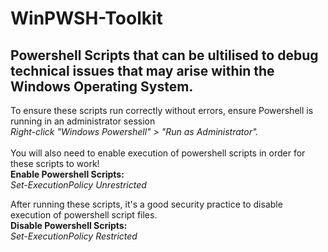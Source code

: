 # WinPWSH-Toolkit
Powershell Scripts that can be ultilised to debug technical issues that may arise within the Windows Operating System.
<br>
----------------------------------------------------------------------------------------------------------------------
To ensure these scripts run correctly without errors, ensure Powershell is running in an administrator session
<br><i>Right-click "Windows Powershell" > "Run as Administrator".</i>
<br>
<br>
You will also need to enable execution of powershell scripts in order for these scripts to work!
<br>
<b>Enable Powershell Scripts:</b>
<br><i>Set-ExecutionPolicy Unrestricted</i>
<br>

After running these scripts, it's a good security practice to disable execution of powershell script files.
<br>
<b>Disable Powershell Scripts:</b>
<br><i>Set-ExecutionPolicy Restricted</i>
